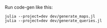 Run code-gen like this:

```
julia --project=dev dev/generate_maps.jl
julia --project=dev dev/generate_queries.jl
```